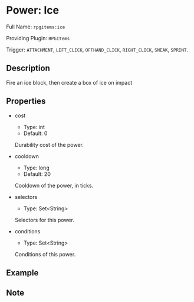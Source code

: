 # Power: Ice

<!-- This file is generated ingame by `/rpgitem gen-wiki`. -->
<!-- Please only edit between "beginCustomXXXX" and "endCustomXXXX".  -->
<!-- If you want to edit description of this power or property, -->
<!-- please edit corresponding section in "resources/lang/en_US.yml" -->

Full Name: `rpgitems:ice`

Providing Plugin: `RPGItems`

Trigger: `ATTACHMENT`, `LEFT_CLICK`, `OFFHAND_CLICK`, `RIGHT_CLICK`, `SNEAK`, `SPRINT`.

<!-- beginCustomHeader -->
<!-- endCustomHeader -->

## Description

Fire an ice block, then create a box of ice on impact
<!-- beginCustomDescription -->
<!-- endCustomDescription -->

## Properties

* cost

  * Type: int
  * Default: 0

  Durability cost of the power.

* cooldown

  * Type: long
  * Default: 20

  Cooldown of the power, in ticks.

* selectors

  * Type: Set&lt;String&gt;

  Selectors for this power.

* conditions

  * Type: Set&lt;String&gt;

  Conditions of this power.

<!-- beginCustomProperties -->
<!-- endCustomProperties -->

## Example

<!-- beginCustomExample -->
<!-- endCustomExample -->

## Note

<!-- beginCustomNote -->
<!-- endCustomNote -->